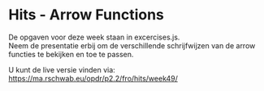 # Hits - Arrow Functions
De opgaven voor deze week staan in excercises.js.  
Neem de presentatie erbij om de verschillende schrijfwijzen van de arrow functies te bekijken en toe te passen.  
  
U kunt de live versie vinden via:  
https://ma.rschwab.eu/opdr/p2.2/fro/hits/week49/

